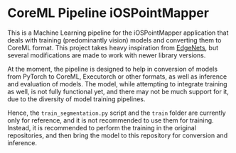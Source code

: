 # CoreML Pipeline iOSPointMapper

This is a Machine Learning pipeline for the iOSPointMapper application that deals with training (predominantly vision) models and converting them to CoreML format. 
This project takes heavy inspiration from [EdgeNets](https://github.com/sacmehta/EdgeNets.git), but several modifications are made to work with newer library versions. 

At the moment, the pipeline is designed to help in conversion of models from PyTorch to CoreML, Executorch or other formats, as well as inference and evaluation of models. 
The model, while attempting to integrate training as well, is not fully functional yet, and there may not be much support for it, due to the diversity of model training pipelines.

Hence, the `train_segmentation.py` script and the `train` folder are currently only for reference, and it is not recommended to use them for training. Instead, it is recommended to perform the training in the original repositories, and then bring the model to this repository for conversion and inference.